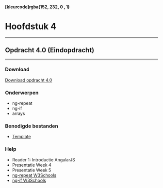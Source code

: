 #### [kleurcode]rgba(152, 232, 0 , 1)

# Hoofdstuk 4

---
## Opdracht 4.0 (Eindopdracht)
---

### Download
<a href="https://elo.kw1c.nl/CMS/Studie/811%20ICT-Academie/811%20VakkenInhoud/%5BB.16%20JAV%5D%20Javascript/25187%20%C2%A0%20Applicatie-%20en%20mediaontwikkelaar/Periode%2004/Productie/02.%20Opdrachten/Opdracht%204.0.pdf" target="_blank">Download opdracht 4.0</a>

### Onderwerpen

* ng-repeat
* ng-if
* arrays

### Benodigde bestanden
- <a href="https://elo.kw1c.nl/CMS/Studie/811%20ICT-Academie/811%20VakkenInhoud/%5BB.16%20JAV%5D%20Javascript/25187%20%C2%A0%20Applicatie-%20en%20mediaontwikkelaar/Periode%2004/Productie/03.%20Scripts/app.zip">Template</a>

### Help
- Reader 1: Introductie AngularJS
- Presentatie Week 4
- Presentatie Week 5
- <a href="https://www.w3schools.com/angular/ng_ng-repeat.asp" target="_blank">ng-repeat W3Schools</a>
- <a href="https://www.w3schools.com/angular/ng_ng-if.asp" target="_blank">ng-if W3Schools</a>